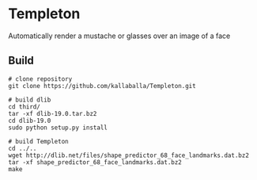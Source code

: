 # Templeton
Automatically render a mustache or glasses over an image of a face

## Build

    # clone repository
    git clone https://github.com/kallaballa/Templeton.git
    
    # build dlib
    cd third/
    tar -xf dlib-19.0.tar.bz2
    cd dlib-19.0
    sudo python setup.py install
    
    # build Templeton
    cd ../..
    wget http://dlib.net/files/shape_predictor_68_face_landmarks.dat.bz2
    tar -xf shape_predictor_68_face_landmarks.dat.bz2
    make
    
